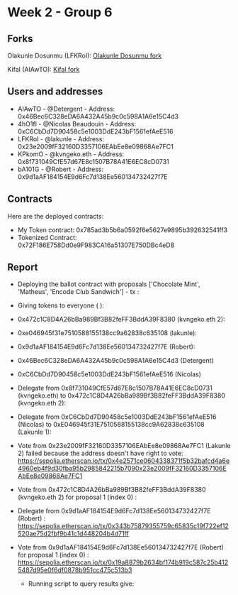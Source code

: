 # Week 2 - Group 6

## Forks

Olakunle Dosunmu (LFKRoI): [Olakunle Dosunmu fork](https://github.com/LakunleD/SolidityBootcampGroup6/)

Kifal (AIAwTO): [Kifal fork](https://github.com/Kifal15/SolidityBootcampGroup6)

## Users and addresses

- AIAwTO - @Detergent - Address: 0x46Bec6C328eDA6A432A45b9c0c598A1A6e15C4d3
- 4hO1fl - @Nicolas Beaudouin - Address: 0xC6CbDd7D90458c5e1003DdE243bF1561efAeE516
- LFKRoI - @lakunle - Address: 0x23e2009fF32160D3357106EAbEe8e09868Ae7FC1
- KPkomO - @kvngeko.eth - Address: 0x8f731049CfE57d67E8c1507B78A41E6EC8cD0731
- bA101G - @Robert - Address: 0x9d1aAF184154E9d6Fc7d138Ee560134732427f7E


## Contracts
Here are the deployed contracts:
- My Token contract: 0x785ad3b5b6a0592f6e5627e9895b392632541ff3
- Tokenized Contract: 0x72F186E758Dd0e9F983CA16a51307E750DBc4eD8

## Report
- Deploying the ballot contract with proposals \['Chocolate Mint', 'Matheus', 'Encode Club Sandwich'\]  - tx : 

 - Giving tokens to everyone ( ):
  - 0x472c1C8D4A26bBa989Bf3B82feFF3BddA39F8380 (kvngeko.eth 2):  
  - 0xe046945f31e7510588155138cc9a62838c635108 (lakunle): 
  - 0x9d1aAF184154E9d6Fc7d138Ee560134732427f7E (Robert):  
  - 0x46Bec6C328eDA6A432A45b9c0c598A1A6e15C4d3 (Detergent)  
  - 0xC6CbDd7D90458c5e1003DdE243bF1561efAeE516 (Nicolas)  
 
- Delegate from 0x8f731049CfE57d67E8c1507B78A41E6EC8cD0731 (kvngeko.eth) to 0x472c1C8D4A26bBa989Bf3B82feFF3BddA39F8380 (kvngeko.eth 2): 
- Delegate from 0xC6CbDd7D90458c5e1003DdE243bF1561efAeE516 (Nicolas) to 0xE046945f31E7510588155138cc9A62838c635108 (Lakunle 1): 
  
- Vote from 0x23e2009fF32160D3357106EAbEe8e09868Ae7FC1 (Lakunle 2) failed because the address doesn't have right to vote: https://sepolia.etherscan.io/tx/0x4e2571ce0604338371f5b32bafcd4a6e4960eb4f9d30fba95b2985842215b7090x23e2009fF32160D3357106EAbEe8e09868Ae7FC1

- Vote from 0x472c1C8D4A26bBa989Bf3B82feFF3BddA39F8380 (kvngeko.eth 2) for proposal 1 (index 0) :  
 
 - Delegate from 0x9d1aAF184154E9d6Fc7d138Ee560134732427f7E (Robert)  : https://sepolia.etherscan.io/tx/0x343b75879355759c65835c19f722ef12520ae75d2fbf9b41c1d448204b4d71ff
- Vote from 0x9d1aAF184154E9d6Fc7d138Ee560134732427f7E (Robert) for proposal 1 (index 0) : 
https://sepolia.etherscan.io/tx/0x19a8879b2634bf174b919c587c25b4125487d95e0f6df0878b951cc475c513b3

  - Running script to query results give:  
